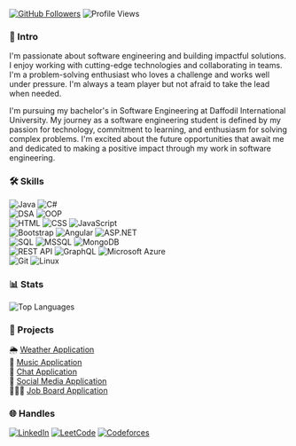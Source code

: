 [![GitHub Followers](https://img.shields.io/github/followers/atikurajib?label=Followers&style=social)](https://github.com/atikurajib)
![Profile Views](https://komarev.com/ghpvc/?username=atikurajib&color=blue)

### 🤖 Intro
I'm passionate about software engineering and building impactful solutions. I enjoy working with cutting-edge technologies and collaborating in teams. I'm a problem-solving enthusiast who loves a challenge and works well under pressure. I'm always a team player but not afraid to take the lead when needed.

I'm pursuing my bachelor's in Software Engineering at Daffodil International University. My journey as a software engineering student is defined by my passion for technology, commitment to learning, and enthusiasm for solving complex problems. I'm excited about the future opportunities that await me and dedicated to making a positive impact through my work in software engineering.

### 🛠️ Skills
![Java](https://img.shields.io/badge/Java-Intermediate-0375b5?style=flat-square&logo=java&logoColor=white)
![C#](https://img.shields.io/badge/C%23-Expert-0375b5?style=flat-square&logo=c-sharp&logoColor=white)
</br>
![DSA](https://img.shields.io/badge/DSA-Intermediate-AA60C8?style=flat-square&logo=codeforces&logoColor=white)
![OOP](https://img.shields.io/badge/OOP-Expert-E82561?style=flat-square&logo=java&logoColor=white)
</br>
![HTML](https://img.shields.io/badge/HTML-Intermediate-AA60C8?style=flat-square&logo=html5&logoColor=white)
![CSS](https://img.shields.io/badge/CSS-Intermediate-AA60C8?style=flat-square&logo=css3&logoColor=white)
![JavaScript](https://img.shields.io/badge/JavaScript-Advanced-EFB036?style=flat-square&logo=javascript&logoColor=white)
</br>
![Bootstrap](https://img.shields.io/badge/Bootstrap-Expert-E82561?style=flat-square&logo=bootstrap&logoColor=white)
![Angular](https://img.shields.io/badge/Angular-Expert-E82561?style=flat-square&logo=angular&logoColor=white)
![ASP.NET](https://img.shields.io/badge/ASP.NET-Expert-E82561?style=flat-square&logo=dotnet&logoColor=white)
</br>
![SQL](https://img.shields.io/badge/SQL-Advanced-EFB036?style=flat-square&logo=postgresql&logoColor=white)
![MSSQL](https://img.shields.io/badge/MSSQL-Advanced-EFB036?style=flat-square&logo=microsoft-sql-server&logoColor=white)
![MongoDB](https://img.shields.io/badge/MongoDB-Intermediate-AA60C8?style=flat-square&logo=mongodb&logoColor=white)
</br>
![REST API](https://img.shields.io/badge/REST%20API-Intermediate-AA60C8?style=flat-square&logo=rest&logoColor=white)
![GraphQL](https://img.shields.io/badge/GraphQL-Advanced-EFB036?style=flat-square&logo=graphql&logoColor=white)
![Microsoft Azure](https://img.shields.io/badge/Microsoft%20Azure-Advanced-EFB036?style=flat-square&logo=microsoft-azure&logoColor=white)
</br>
![Git](https://img.shields.io/badge/Git-Intermediate-AA60C8?style=flat-square&logo=git&logoColor=white)
![Linux](https://img.shields.io/badge/Linux-Intermediate-AA60C8?style=flat-square&logo=linux&logoColor=white)

### 📊 Stats
![Top Languages](https://github-readme-stats.vercel.app/api/top-langs/?username=atikurajib&layout=compact&theme=radical)

### 🚀 Projects
 🌦️ [Weather Application](https://github.com/atikurajib/) </br>
 🎵 [Music Application](https://github.com/atikurajib/) </br>
 📝 [Chat Application](https://github.com/atikurajib/) </br>
 📱 [Social Media Application](https://github.com/atikurajib/) </br>
 👨🏻‍💻 [Job Board Application](https://github.com/atikurajib/)

### 🌐 Handles
[![LinkedIn](https://img.shields.io/badge/LinkedIn-Connect-blue?style=flat&logo=linkedin)](https://www.linkedin.com/in/atikurajib)  [![LeetCode](https://img.shields.io/badge/LeetCode-Profile-blue?style=flat&logo=leetcode)](https://leetcode.com/atikurajib) [![Codeforces](https://img.shields.io/badge/Codeforces-Profile-blue?style=flat&logo=codeforces)](https://codeforces.com/profile/atikurajib)
